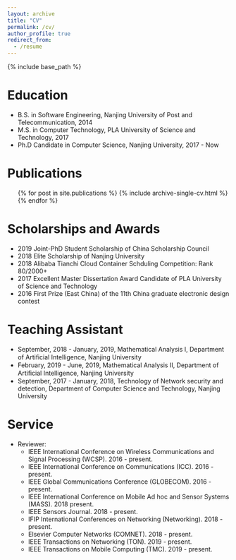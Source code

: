```yaml
---
layout: archive
title: "CV"
permalink: /cv/
author_profile: true
redirect_from:
  - /resume
---
```


{% include base_path %}

Education
======
* B.S. in Software Engineering, Nanjing University of Post and Telecommunication, 2014
* M.S. in Computer Technology, PLA University of Science and Technology, 2017
* Ph.D Candidate in Computer Science, Nanjing University, 2017 - Now

Publications
======
  <ul>{% for post in site.publications %}
    {% include archive-single-cv.html %}
  {% endfor %}</ul>
  
Scholarships and Awards
======
* 2019 Joint-PhD Student Scholarship of China Scholarship Council 
* 2018 Elite Scholarship of Nanjing University
* 2018 Alibaba Tianchi Cloud Container Schduling Competition: Rank 80/2000+
* 2017 Excellent Master Dissertation Award Candidate of PLA University of Science and Technology
* 2016 First Prize (East China) of the 11th China graduate electronic design contest
  
Teaching Assistant
======
* September, 2018 - January, 2019, Mathematical Analysis I, Department of Artiﬁcial Intelligence, Nanjing University
* February, 2019 - June, 2019, Mathematical Analysis II, Department of Artiﬁcial Intelligence, Nanjing University
* September, 2017 - January, 2018, Technology of Network security and detection, Department of Computer Science and Technology, Nanjing University 
  
Service 
======
* Reviewer:
  * IEEE International Conference on Wireless Communications and Signal Processing (WCSP). 2016 - present.
  * IEEE International Conference on Communications (ICC). 2016 - present.
  * IEEE Global Communications Conference (GLOBECOM). 2016 - present.
  * IEEE International Conference on Mobile Ad hoc and Sensor Systems (MASS). 2018 present.
  * IEEE Sensors Journal. 2018 - present.
  * IFIP International Conferences on Networking (Networking). 2018 - present.
  * Elsevier Computer Networks (COMNET). 2018 - present.
  * IEEE Transactions on Networking (TON). 2019 - present.
  * IEEE Transactions on Mobile Computing (TMC). 2019 - present.
